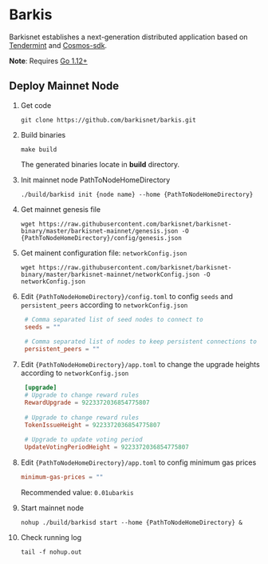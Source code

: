 # Barkis

Barkisnet establishes a next-generation distributed application based on [Tendermint](https://github.com/tendermint/tendermint) and [Cosmos-sdk](https://github.com/cosmos/cosmos-sdk).

**Note**: Requires [Go 1.12+](https://golang.org/dl/)

## Deploy Mainnet Node

1. Get code

    ```shell script
    git clone https://github.com/barkisnet/barkis.git
    ```

2. Build binaries

    ```shell script
    make build
    ```
    
    The generated binaries locate in **build** directory.

3. Init mainnet node PathToNodeHomeDirectory
    
    ```shell script
    ./build/barkisd init {node name} --home {PathToNodeHomeDirectory}
    ```
4. Get mainnet genesis file

    ```shell script
    wget https://raw.githubusercontent.com/barkisnet/barkisnet-binary/master/barkisnet-mainnet/genesis.json -O {PathToNodeHomeDirectory}/config/genesis.json
    ```
   
5. Get mainent configuration file: `networkConfig.json`

    ```shell script
    wget https://raw.githubusercontent.com/barkisnet/barkisnet-binary/master/barkisnet-mainnet/networkConfig.json -O networkConfig.json
    ```

6. Edit `{PathToNodeHomeDirectory}/config.toml` to config `seeds` and `persistent_peers` according to `networkConfig.json`

   ```toml
    # Comma separated list of seed nodes to connect to
    seeds = ""
    
    # Comma separated list of nodes to keep persistent connections to
    persistent_peers = ""
    ```
 
7. Edit `{PathToNodeHomeDirectory}/app.toml` to change the upgrade heights according to `networkConfig.json`
    
   ```toml
    [upgrade]
    # Upgrade to change reward rules
    RewardUpgrade = 9223372036854775807
    
    # Upgrade to change reward rules
    TokenIssueHeight = 9223372036854775807
    
    # Upgrade to update voting period
    UpdateVotingPeriodHeight = 9223372036854775807
    ```

8. Edit `{PathToNodeHomeDirectory}/app.toml` to config minimum gas prices
    
    ```toml
    minimum-gas-prices = ""
    ```
    Recommended value: `0.01ubarkis`

9. Start mainnet node

    ```shell script
    nohup ./build/barkisd start --home {PathToNodeHomeDirectory} &
    ```
 
10. Check running log

    ```shell script
    tail -f nohup.out
    ```